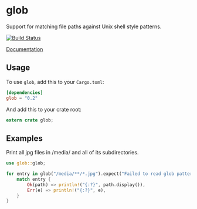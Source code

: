 glob
====

Support for matching file paths against Unix shell style patterns.

[![Build Status](https://travis-ci.org/rust-lang-nursery/glob.svg?branch=master)](https://travis-ci.org/rust-lang-nursery/glob)

[Documentation](https://doc.rust-lang.org/glob)

## Usage

To use `glob`, add this to your `Cargo.toml`:

```toml
[dependencies]
glob = "0.2"
```

And add this to your crate root:

```rust
extern crate glob;
```

## Examples

Print all jpg files in /media/ and all of its subdirectories.

```rust
use glob::glob;

for entry in glob("/media/**/*.jpg").expect("Failed to read glob pattern") {
    match entry {
        Ok(path) => println!("{:?}", path.display()),
        Err(e) => println!("{:?}", e),
    }
}
```

